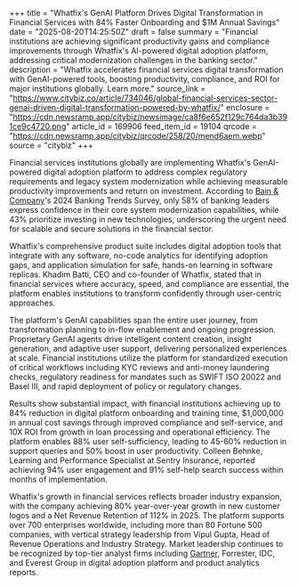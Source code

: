 +++
title = "Whatfix's GenAI Platform Drives Digital Transformation in Financial Services with 84% Faster Onboarding and $1M Annual Savings"
date = "2025-08-20T14:25:50Z"
draft = false
summary = "Financial institutions are achieving significant productivity gains and compliance improvements through Whatfix's AI-powered digital adoption platform, addressing critical modernization challenges in the banking sector."
description = "Whatfix accelerates financial services digital transformation with GenAI-powered tools, boosting productivity, compliance, and ROI for major institutions globally. Learn more."
source_link = "https://www.citybiz.co/article/734046/global-financial-services-sector-genai-driven-digital-transformation-powered-by-whatfix/"
enclosure = "https://cdn.newsramp.app/citybiz/newsimage/ca8f6e652f129c764da3b391ce9c4720.png"
article_id = 169906
feed_item_id = 19104
qrcode = "https://cdn.newsramp.app/citybiz/qrcode/258/20/mend6aem.webp"
source = "citybiz"
+++

<p>Financial services institutions globally are implementing Whatfix's GenAI-powered digital adoption platform to address complex regulatory requirements and legacy system modernization while achieving measurable productivity improvements and return on investment. According to <a href="https://www.bain.com" rel="nofollow" target="_blank">Bain & Company</a>'s 2024 Banking Trends Survey, only 58% of banking leaders express confidence in their core system modernization capabilities, while 43% prioritize investing in new technologies, underscoring the urgent need for scalable and secure solutions in the financial sector.</p><p>Whatfix's comprehensive product suite includes digital adoption tools that integrate with any software, no-code analytics for identifying adoption gaps, and application simulation for safe, hands-on learning in software replicas. Khadim Batti, CEO and co-founder of Whatfix, stated that in financial services where accuracy, speed, and compliance are essential, the platform enables institutions to transform confidently through user-centric approaches.</p><p>The platform's GenAI capabilities span the entire user journey, from transformation planning to in-flow enablement and ongoing progression. Proprietary GenAI agents drive intelligent content creation, insight generation, and adaptive user support, delivering personalized experiences at scale. Financial institutions utilize the platform for standardized execution of critical workflows including KYC reviews and anti-money laundering checks, regulatory readiness for mandates such as SWIFT ISO 20022 and Basel III, and rapid deployment of policy or regulatory changes.</p><p>Results show substantial impact, with financial institutions achieving up to 84% reduction in digital platform onboarding and training time, $1,000,000 in annual cost savings through improved compliance and self-service, and 10X ROI from growth in loan processing and operational efficiency. The platform enables 88% user self-sufficiency, leading to 45-60% reduction in support queries and 50% boost in user productivity. Colleen Behnke, Learning and Performance Specialist at Sentry Insurance, reported achieving 94% user engagement and 91% self-help search success within months of implementation.</p><p>Whatfix's growth in financial services reflects broader industry expansion, with the company achieving 80% year-over-year growth in new customer logos and a Net Revenue Retention of 112% in 2025. The platform supports over 700 enterprises worldwide, including more than 80 Fortune 500 companies, with vertical strategy leadership from Vipul Gupta, Head of Revenue Operations and Industry Strategy. Market leadership continues to be recognized by top-tier analyst firms including <a href="https://www.gartner.com" rel="nofollow" target="_blank">Gartner</a>, Forrester, IDC, and Everest Group in digital adoption platform and product analytics reports.</p>